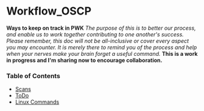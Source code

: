 # Workflow_OSCP
**Ways to keep on track in PWK**  _The purpose of this is to better our process, and enable us to work together contributing to one another's success. Please remember, this doc will not be all-inclusive or cover every aspect you may encounter. It is merely there to remind you of the process and help when your nerves make your brain forget a useful command._ **This is a work in progress and I'm sharing now to encourage collaboration.**

### Table of Contents

- [Scans](https://github.com/Snyd0g/Workflow_OSCP/blob/main/scans.md)
- [ToDo](https://github.com/Snyd0g/Workflow_OSCP/blob/main/ToDo.md)
- [Linux Commands](https://github.com/Snyd0g/Workflow_OSCP/blob/main/linux_commands.md)

